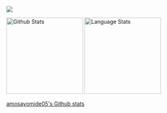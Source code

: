 
 ![](https://visitor-badge.glitch.me/badge?page_id=amosayomide05)

<img src="https://github-readme-stats.vercel.app/api?username=amosayomide05&include_all_commits=true&custom_title=Github%20Stats&count_private=true&show_icons=true" height="200px" alt="Github Stats"> <img src="https://github-readme-stats.vercel.app/api/top-langs/?username=amosayomide05&layout=compact&custom_title=Language%20Stats" height="200px" alt="Language Stats">

 

[amosayomide05's Github stats](https://github-readme-streak-stats.herokuapp.com/?user=amosayomide05)
